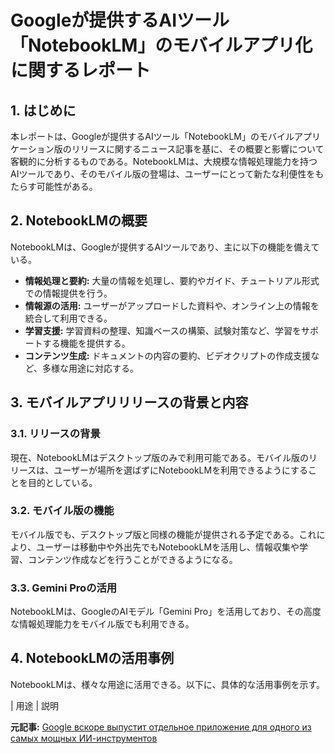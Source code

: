 # Googleが提供するAIツール「NotebookLM」のモバイルアプリ化に関するレポート

## 1. はじめに

本レポートは、Googleが提供するAIツール「NotebookLM」のモバイルアプリケーション版のリリースに関するニュース記事を基に、その概要と影響について客観的に分析するものである。NotebookLMは、大規模な情報処理能力を持つAIツールであり、そのモバイル版の登場は、ユーザーにとって新たな利便性をもたらす可能性がある。

## 2. NotebookLMの概要

NotebookLMは、Googleが提供するAIツールであり、主に以下の機能を備えている。

* **情報処理と要約:** 大量の情報を処理し、要約やガイド、チュートリアル形式での情報提供を行う。
* **情報源の活用:** ユーザーがアップロードした資料や、オンライン上の情報を統合して利用できる。
* **学習支援:** 学習資料の整理、知識ベースの構築、試験対策など、学習をサポートする機能を提供する。
* **コンテンツ生成:** ドキュメントの内容の要約、ビデオクリプトの作成支援など、多様な用途に対応する。

## 3. モバイルアプリリリースの背景と内容

### 3.1. リリースの背景

現在、NotebookLMはデスクトップ版のみで利用可能である。モバイル版のリリースは、ユーザーが場所を選ばずにNotebookLMを利用できるようにすることを目的としている。

### 3.2. モバイル版の機能

モバイル版でも、デスクトップ版と同様の機能が提供される予定である。これにより、ユーザーは移動中や外出先でもNotebookLMを活用し、情報収集や学習、コンテンツ作成などを行うことができるようになる。

### 3.3. Gemini Proの活用

NotebookLMは、GoogleのAIモデル「Gemini Pro」を活用しており、その高度な情報処理能力をモバイル版でも利用できる。

## 4. NotebookLMの活用事例

NotebookLMは、様々な用途に活用できる。以下に、具体的な活用事例を示す。

| 用途 | 説明 

**元記事:** [Google вскоре выпустит отдельное приложение для одного из самых мощных ИИ-инструментов ](https://3dnews.ru/1120944/google-vskore-vipustit-otdelnoe-prilogenie-dlya-odnogo-iz-samih-moshchnih-iiinstrumentov)